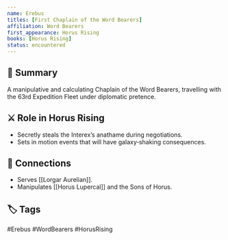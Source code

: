 ```yaml
---
name: Erebus
titles: [First Chaplain of the Word Bearers]
affiliation: Word Bearers
first_appearance: Horus Rising
books: [Horus Rising]
status: encountered
---
```


## 🧠 Summary
A manipulative and calculating Chaplain of the Word Bearers, travelling with the 63rd Expedition Fleet under diplomatic pretence.

## ⚔️ Role in Horus Rising
- Secretly steals the Interex’s anathame during negotiations.
- Sets in motion events that will have galaxy‑shaking consequences.

## 🔗 Connections
- Serves [[Lorgar Aurelian]].
- Manipulates [[Horus Lupercal]] and the Sons of Horus.

## 🏷︎ Tags
#Erebus #WordBearers #HorusRising